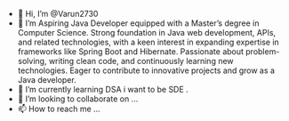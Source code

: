- 👋 Hi, I’m @Varun2730
- 👀 I’m Aspiring Java Developer equipped with a Master’s degree in Computer Science. Strong foundation in Java web development, APIs, and related technologies, with a keen interest in expanding expertise in frameworks like Spring Boot and Hibernate. Passionate about problem-solving, writing clean code, and continuously learning new technologies. Eager to contribute to innovative projects and grow as a Java developer.
- 🌱 I’m currently learning DSA i want to be SDE .
- 💞️ I’m looking to collaborate on ...
- 📫 How to reach me ...

<!---
Varun2730/Varun2730 is a ✨ special ✨ repository because its `README.md` (this file) appears on your GitHub profile.
You can click the Preview link to take a look at your changes.
--->
